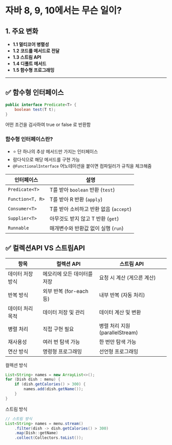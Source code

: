 # 자바 8, 9, 10에서는 무슨 일이?

## 1. 주요 변화

- **1.1 멀티코어 병렬성**
- **1.2 코드를 메서드로 전달**
- **1.3 스트림 API**
- **1.4 디폴트 메서드**
- **1.5 함수형 프로그래밍**

--- 

## ✅ 함수형 인터페이스

```java
public interface Predicate<T> {
    boolean test(T t);
}

```
어떤 조건을 검사하여 true or false 로 반환함  

  
### 함수형 인터페이스란?

- ⭐ 단 하나의 추상 메서드만 가지는 인터페이스
- 람다식으로 해당 메서드를 구현 가능
- `@FunctionalInterface` 어노테이션을 붙이면 컴파일러가 규칙을 체크해줌  


| 인터페이스      | 설명                                 |
|-----------------|--------------------------------------|
| `Predicate<T>`  | T를 받아 `boolean` 반환 (`test`)     |
| `Function<T, R>`| T를 받아 R 반환 (`apply`)            |
| `Consumer<T>`   | T를 받아 소비하고 반환 없음 (`accept`)|
| `Supplier<T>`   | 아무것도 받지 않고 T 반환 (`get`)     |
| `Runnable`      | 매개변수와 반환값 없이 실행 (`run`)  |
  
  
## ✅ 컬렉션API VS 스트림API


| 항목             | 컬렉션 API                  | 스트림 API                     |
|------------------|-----------------------------|-------------------------------|
| 데이터 저장 방식 | 메모리에 모든 데이터를 저장 | 요청 시 계산 (게으른 계산)     |
| 반복 방식        | 외부 반복 (for-each 등)     | 내부 반복 (자동 처리)          |
| 데이터 처리 목적 | 데이터 저장 및 관리         | 데이터 계산 및 변환            |
| 병렬 처리        | 직접 구현 필요              | 병렬 처리 지원 (parallelStream) |
| 재사용성         | 여러 번 탐색 가능           | 한 번만 탐색 가능              |
| 연산 방식        | 명령형 프로그래밍           | 선언형 프로그래밍              |
  
  
컬렉션 방식
```java
List<String> names = new ArrayList<>();
for (Dish dish : menu) {
    if (dish.getCalories() > 300) {
        names.add(dish.getName());
    }
}
```  
  
스트림 방식
```java
// 스트림 방식
List<String> names = menu.stream()
    .filter(dish -> dish.getCalories() > 300)
    .map(Dish::getName)
    .collect(Collectors.toList());

```
